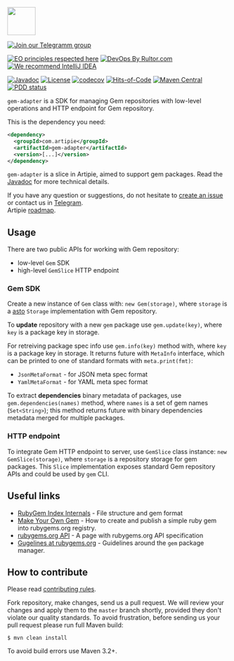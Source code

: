 <a href="http://artipie.com"><img src="https://www.artipie.com/logo.svg" width="64px" height="64px"/></a>

[![Join our Telegramm group](https://img.shields.io/badge/Join%20us-Telegram-blue?&logo=telegram&?link=http://right&link=http://t.me/artipie)](http://t.me/artipie)

[![EO principles respected here](https://www.elegantobjects.org/badge.svg)](https://www.elegantobjects.org)
[![DevOps By Rultor.com](http://www.rultor.com/b/artipie/gem-adapter)](http://www.rultor.com/p/artipie/gem-adapter)
[![We recommend IntelliJ IDEA](https://www.elegantobjects.org/intellij-idea.svg)](https://www.jetbrains.com/idea/)

[![Javadoc](http://www.javadoc.io/badge/com.artipie/gem-adapter.svg)](http://www.javadoc.io/doc/com.artipie/gem-adapter)
[![License](https://img.shields.io/badge/license-MIT-green.svg)](https://github.com/artipie/gem-adapter/blob/master/LICENSE.txt)
[![codecov](https://codecov.io/gh/artipie/gem-adapter/branch/master/graph/badge.svg)](https://codecov.io/gh/artipie/gem-adapter)
[![Hits-of-Code](https://hitsofcode.com/github/artipie/gem-adapter)](https://hitsofcode.com/view/github/artipie/gem-adapter)
[![Maven Central](https://img.shields.io/maven-central/v/com.artipie/gem-adapter.svg)](https://maven-badges.herokuapp.com/maven-central/com.artipie/gem-adapter)
[![PDD status](http://www.0pdd.com/svg?name=artipie/gem-adapter)](http://www.0pdd.com/p?name=artipie/gem-adapter)


`gem-adapter` is a SDK for managing Gem repositories with low-level operations and HTTP endpoint for Gem repository.

This is the dependency you need:

```xml
<dependency>
  <groupId>com.artipie</groupId>
  <artifactId>gem-adapter</artifactId>
  <version>[...]</version>
</dependency>
```

`gem-adapter` is a slice in Artipie, aimed to support gem packages.
Read the [Javadoc](http://www.javadoc.io/doc/com.artipie/gem-adapter)
for more technical details.

If you have any question or suggestions, do not hesitate to [create an issue](https://github.com/artipie/gem-adapter/issues/new) or contact us in
[Telegram](https://t.me/artipie).  
Artipie [roadmap](https://github.com/orgs/artipie/projects/3).

## Usage

There are two public APIs for working with Gem repository:
 - low-level `Gem` SDK
 - high-level `GemSlice` HTTP endpoint

### Gem SDK

Create a new instance of `Gem` class with: `new Gem(storage)`,
where `storage` is a [asto](https://github.com/artipie/asto) `Storage` implementation
with Gem repository.

To **update** repository with a new `gem` package use `gem.update(key)`, where `key` is a package key in storage.

For retreiving package spec info use `gem.info(key)` method with, where `key` is a package key in storage.
It returns future with `MetaInfo` interface, which can be printed to one of standard formats with `meta.print(fmt)`:
 - `JsonMetaFormat` - for JSON meta spec format
 - `YamlMetaFormat` - for YAML meta spec format

To extract **dependencies** binary metadata of packages, use `gem.dependencies(names)` method, where
`names` is a set of gem names (`Set<String>`); this method returns future with binary dependencies metadata
merged for multiple packages.

### HTTP endpoint

To integrate Gem HTTP endpoint to server, use `GemSlice` class instance: `new GemSlice(storage)`, where
`storage` is a repository storage for gem packages. This `Slice` implementation exposes standard Gem repository
APIs and could be used by `gem` CLI.

## Useful links

* [RubyGem Index Internals](https://blog.packagecloud.io/eng/2015/12/15/rubygem-index-internals/) - File structure and gem format
* [Make Your Own Gem](https://guides.rubygems.org/make-your-own-gem/) - How to create and publish
a simple ruby gem into rubygems.org registry.
* [rubygems.org API](https://guides.rubygems.org/rubygems-org-api/) - A page with rubygems.org 
API specification 
* [Gugelines at rubygems.org](https://guides.rubygems.org/) - Guidelines around the `gem` package 
manager.
 
## How to contribute

Please read [contributing rules](https://github.com/artipie/artipie/blob/master/CONTRIBUTING.md).

Fork repository, make changes, send us a pull request. We will review
your changes and apply them to the `master` branch shortly, provided
they don't violate our quality standards. To avoid frustration, before
sending us your pull request please run full Maven build:

```
$ mvn clean install 
```

To avoid build errors use Maven 3.2+.

